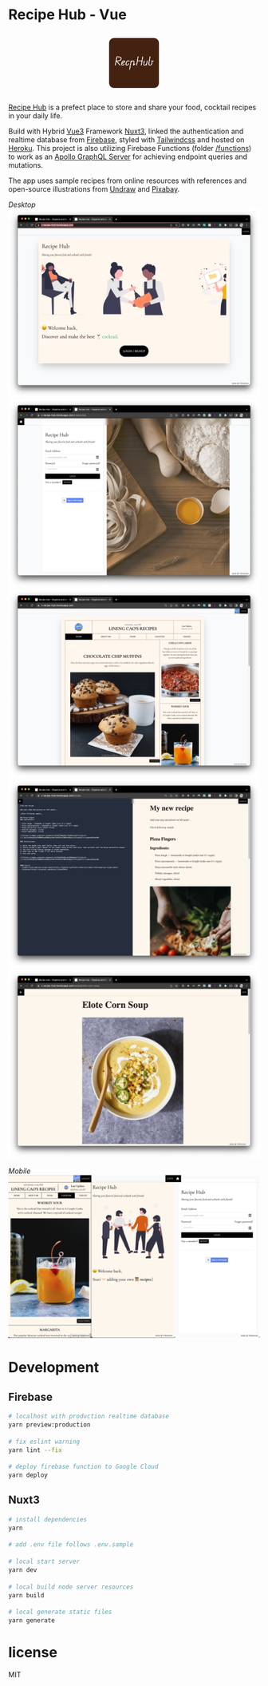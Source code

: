 # Recipe Hub - Vue

<span style="display: flex; margin: 30px 0;">
<img src="./public//android-chrome-192x192-dark.png" style="width: 100px; margin: auto;"/>
</span>


[Recipe Hub](https://v-recipe-hub.herokuapp.com) is a prefect place to store and share your food, cocktail recipes in your daily life.

Build with Hybrid [Vue3](https://vuejs.org/) Framework [Nuxt3](https://v3.nuxtjs.org/), linked the authentication and realtime database from [Firebase](https://firebase.google.com), styled with [Tailwindcss](https://tailwindcss.com/) and hosted on [Heroku](https://www.heroku.com). This project is also utilizing Firebase Functions (folder [/functions](./functions/)) to work as an [Apollo GraphQL Server](https://www.apollographql.com/docs/apollo-server/) for achieving endpoint queries and mutations.

The app uses sample recipes from online resources with references and open-source illustrations from [Undraw](https://undraw.co) and [Pixabay](https://pixabay.com).

_Desktop_
![](./screenshots/desktop-1.png)
![](./screenshots/desktop-2.png)
![](./screenshots/desktop-3.png)
![](./screenshots/desktop-4.png)
![](./screenshots/desktop-5.png)

_Mobile_
![](./screenshots/mobile.jpg)

# Development

## Firebase
```bash
# localhost with production realtime database
yarn preview:production

# fix eslint warning
yarn lint --fix

# deploy firebase function to Google Cloud
yarn deploy
```
## Nuxt3
```bash
# install dependencies
yarn

# add .env file follows .env.sample

# local start server
yarn dev

# local build node server resources
yarn build

# local generate static files
yarn generate
```

# license
MIT
